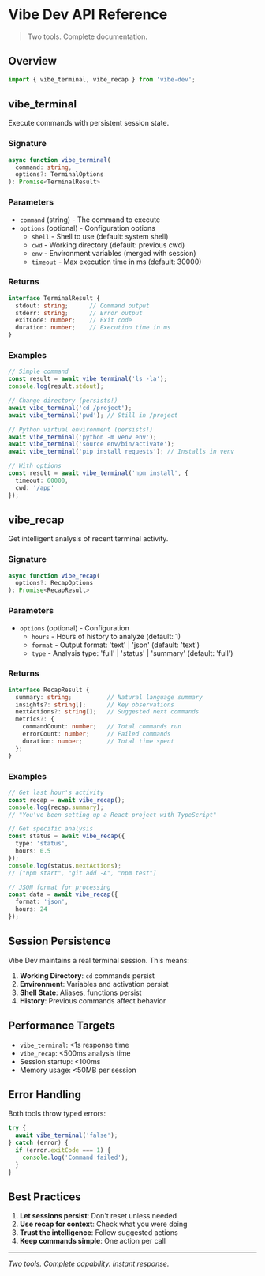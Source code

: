 # Vibe Dev API Reference

> Two tools. Complete documentation.

## Overview

```typescript
import { vibe_terminal, vibe_recap } from 'vibe-dev';
```

## vibe_terminal

Execute commands with persistent session state.

### Signature

```typescript
async function vibe_terminal(
  command: string,
  options?: TerminalOptions
): Promise<TerminalResult>
```

### Parameters

- `command` (string) - The command to execute
- `options` (optional) - Configuration options
  - `shell` - Shell to use (default: system shell)
  - `cwd` - Working directory (default: previous cwd)
  - `env` - Environment variables (merged with session)
  - `timeout` - Max execution time in ms (default: 30000)

### Returns

```typescript
interface TerminalResult {
  stdout: string;      // Command output
  stderr: string;      // Error output
  exitCode: number;    // Exit code
  duration: number;    // Execution time in ms
}
```

### Examples

```typescript
// Simple command
const result = await vibe_terminal('ls -la');
console.log(result.stdout);

// Change directory (persists!)
await vibe_terminal('cd /project');
await vibe_terminal('pwd'); // Still in /project

// Python virtual environment (persists!)
await vibe_terminal('python -m venv env');
await vibe_terminal('source env/bin/activate');
await vibe_terminal('pip install requests'); // Installs in venv

// With options
const result = await vibe_terminal('npm install', {
  timeout: 60000,
  cwd: '/app'
});
```

## vibe_recap

Get intelligent analysis of recent terminal activity.

### Signature

```typescript
async function vibe_recap(
  options?: RecapOptions
): Promise<RecapResult>
```

### Parameters

- `options` (optional) - Configuration
  - `hours` - Hours of history to analyze (default: 1)
  - `format` - Output format: 'text' | 'json' (default: 'text')
  - `type` - Analysis type: 'full' | 'status' | 'summary' (default: 'full')

### Returns

```typescript
interface RecapResult {
  summary: string;          // Natural language summary
  insights?: string[];      // Key observations
  nextActions?: string[];   // Suggested next commands
  metrics?: {
    commandCount: number;   // Total commands run
    errorCount: number;     // Failed commands
    duration: number;       // Total time spent
  };
}
```

### Examples

```typescript
// Get last hour's activity
const recap = await vibe_recap();
console.log(recap.summary);
// "You've been setting up a React project with TypeScript"

// Get specific analysis
const status = await vibe_recap({ 
  type: 'status',
  hours: 0.5 
});
console.log(status.nextActions);
// ["npm start", "git add -A", "npm test"]

// JSON format for processing
const data = await vibe_recap({ 
  format: 'json',
  hours: 24 
});
```

## Session Persistence

Vibe Dev maintains a real terminal session. This means:

1. **Working Directory**: `cd` commands persist
2. **Environment**: Variables and activation persist  
3. **Shell State**: Aliases, functions persist
4. **History**: Previous commands affect behavior

## Performance Targets

- `vibe_terminal`: <1s response time
- `vibe_recap`: <500ms analysis time
- Session startup: <100ms
- Memory usage: <50MB per session

## Error Handling

Both tools throw typed errors:

```typescript
try {
  await vibe_terminal('false');
} catch (error) {
  if (error.exitCode === 1) {
    console.log('Command failed');
  }
}
```

## Best Practices

1. **Let sessions persist**: Don't reset unless needed
2. **Use recap for context**: Check what you were doing
3. **Trust the intelligence**: Follow suggested actions
4. **Keep commands simple**: One action per call

---

*Two tools. Complete capability. Instant response.*
